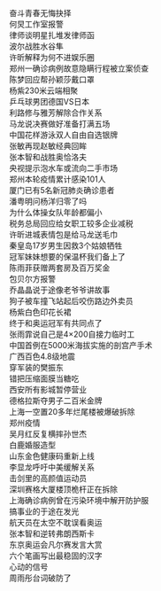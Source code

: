 奋斗青春无悔抉择  
何炅工作室报警  
律师谈明星扎堆发律师函  
波尔战胜水谷隼  
许昕解释为何不进娱乐圈  
郑州一确诊病例故意隐瞒行程被立案侦查  
陈梦回应帮孙颖莎戴口罩  
杨紫230米云端相聚  
乒乓球男团德国VS日本  
利路修与雅芳解除合作关系  
马龙说决赛做好准备打满五场  
中国花样游泳双人自由自选银牌  
张敏再现赵敏经典回眸  
张本智和战胜奥恰洛夫  
央视提示泡水车或流向二手市场  
郑州本轮疫情累计感染101人  
厦门已有5名新冠肺炎确诊患者  
潘粤明问杨洋归零了吗  
为什么体操女队年龄都偏小  
税务总局回应给女职工较多企业减税  
许昕进城表情包是给马龙送毛巾  
秦皇岛17岁男生因救3个姑娘牺牲  
冠军妹妹想要的保温杯我们备上了  
陈雨菲获赠两套房及百万奖金  
包贝尔方报警  
乔晶晶说于途像老爷爷讲故事  
狗子被车撞飞站起后咬伤路边外卖员  
杨紫白色印花长裙  
终于和奥运冠军有共同点了  
张雨霏说自己是4×200自接力临时工  
中国首例在5000米海拔实施的剖宫产手术  
广西百色4.8级地震  
穿军装的樊振东  
错把压缩面膜当糖吃  
西安所有影城暂停营业  
德格拉斯夺男子二百米金牌  
上海一空置20多年烂尾楼被爆破拆除  
郑州疫情  
吴月红反复横摔孙世杰  
白鹿婚服造型  
山东金色健康码重新上线  
李显龙呼吁中美缓解关系  
击剑里的高颜值运动员  
深圳赛格大厦楼顶桅杆正在拆除  
上海确诊病例曾在污染环境中解开防护服  
搞事业的于途在发光  
航天员在太空不耽误看奥运  
张本智和逆转弗朗西斯卡  
东京奥运会凡尔赛发言大赏  
六个笔画写出最稳固的汉字  
心动的信号  
周雨彤台词破防了  
